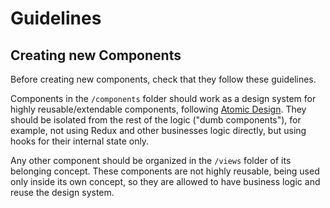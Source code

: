 # Guidelines

## Creating new Components

Before creating new components, check that they follow these guidelines.

Components in the `/components` folder should work as a design system for highly reusable/extendable components, following [Atomic Design]. They should be isolated from the rest of the logic ("dumb components"), for example, not using Redux and other businesses logic directly, but using hooks for their internal state only.

Any other component should be organized in the `/views` folder of its belonging concept. These components are not highly reusable, being used only inside its own concept, so they are allowed to have business logic and reuse the design system.

[atomic design]: https://bradfrost.com/blog/post/atomic-web-design

